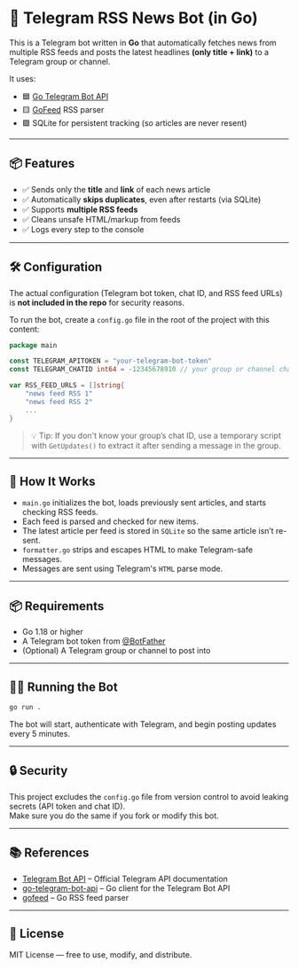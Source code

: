 # 📰 Telegram RSS News Bot (in Go)

This is a Telegram bot written in **Go** that automatically fetches  news from multiple RSS feeds and posts the latest headlines **(only title + link)** to a Telegram group or channel.

It uses:
- 🟦 [Go Telegram Bot API](https://github.com/go-telegram-bot-api/telegram-bot-api)
- 🟨 [GoFeed](https://github.com/mmcdole/gofeed) RSS parser
- 🟪 SQLite for persistent tracking (so articles are never resent)

---

## 📦 Features

- ✅ Sends only the **title** and **link** of each news article
- ✅ Automatically **skips duplicates**, even after restarts (via SQLite)
- ✅ Supports **multiple RSS feeds**
- ✅ Cleans unsafe HTML/markup from feeds
- ✅ Logs every step to the console


---

## 🛠 Configuration

The actual configuration (Telegram bot token, chat ID, and RSS feed URLs) is **not included in the repo** for security reasons.

To run the bot, create a `config.go` file in the root of the project with this content:

```go
package main

const TELEGRAM_APITOKEN = "your-telegram-bot-token"
const TELEGRAM_CHATID int64 = -12345678910 // your group or channel chat ID

var RSS_FEED_URLS = []string{
	"news feed RSS 1"
	"news feed RSS 2"
	...
}
```

> 💡 Tip: If you don't know your group’s chat ID, use a temporary script with `GetUpdates()` to extract it after sending a message in the group.

---

## 🧠 How It Works

- `main.go` initializes the bot, loads previously sent articles, and starts checking RSS feeds.
- Each feed is parsed and checked for new items.
- The latest article per feed is stored in `SQLite` so the same article isn’t re-sent.
- `formatter.go` strips and escapes HTML to make Telegram-safe messages.
- Messages are sent using Telegram's `HTML` parse mode.

---

## 📦 Requirements

- Go 1.18 or higher
- A Telegram bot token from [@BotFather](https://t.me/botfather)
- (Optional) A Telegram group or channel to post into

---

## 🏃‍♂️ Running the Bot

```bash
go run .
```

The bot will start, authenticate with Telegram, and begin posting updates every 5 minutes.

---

## 🔒 Security

This project excludes the `config.go` file from version control to avoid leaking secrets (API token and chat ID).  
Make sure you do the same if you fork or modify this bot.

---

## 📚 References

- [Telegram Bot API](https://core.telegram.org/bots/api) – Official Telegram API documentation
- [go-telegram-bot-api](https://github.com/go-telegram-bot-api/telegram-bot-api) – Go client for the Telegram Bot API
- [gofeed](https://github.com/mmcdole/gofeed) – Go RSS feed parser

---

## 📄 License

MIT License — free to use, modify, and distribute.
